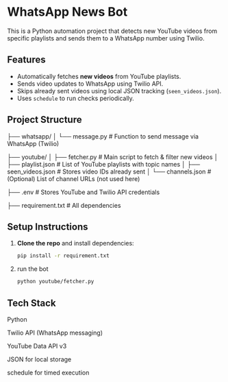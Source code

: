 # WhatsApp News Bot

This is a Python automation project that detects new YouTube videos from specific playlists and sends them to a WhatsApp number using Twilio.

## Features

- Automatically fetches **new videos** from YouTube playlists.
- Sends video updates to WhatsApp using Twilio API.
- Skips already sent videos using local JSON tracking (`seen_videos.json`).
- Uses `schedule` to run checks periodically.

## Project Structure

├── whatsapp/
│ └── message.py # Function to send message via WhatsApp (Twilio)

├── youtube/
│ ├── fetcher.py # Main script to fetch & filter new videos
│ ├── playlist.json # List of YouTube playlists with topic names
│ ├── seen_videos.json # Stores video IDs already sent
│ └── channels.json # (Optional) List of channel URLs (not used here)

├── .env # Stores YouTube and Twilio API credentials

├── requirement.txt # All dependencies


## Setup Instructions

1. **Clone the repo** and install dependencies:
   ```bash
   pip install -r requirement.txt

2. run the bot
   ```bash
   python youtube/fetcher.py


## Tech Stack

Python

Twilio API (WhatsApp messaging)

YouTube Data API v3

JSON for local storage

schedule for timed execution